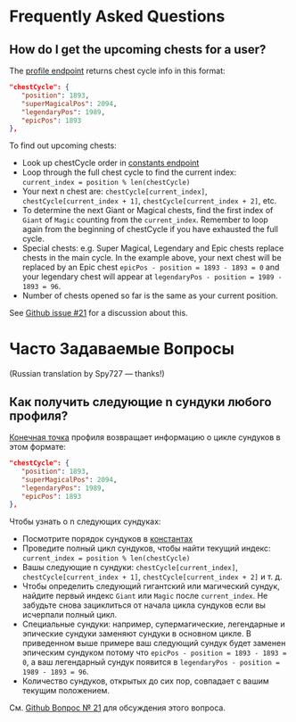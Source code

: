 # Frequently Asked Questions

## How do I get the upcoming chests for a user?

The [profile endpoint](/profile/profile) returns chest cycle info in this format:

```json
"chestCycle": {
   "position": 1893,
   "superMagicalPos": 2094,
   "legendaryPos": 1989,
   "epicPos": 1893
},
```

To find out upcoming chests:

- Look up chestCycle order in [constants endpoint](/info/constants)
- Loop through the full chest cycle to find the current index: `current_index = position % len(chestCycle)`
- Your next n chest are: `chestCycle[current_index]`, `chestCycle[current_index + 1]`, `chestCycle[current_index + 2]`, etc.
- To determine the next Giant or Magical chests, find the first index of `Giant` of `Magic` counting from the `current_index`. Remember to loop again from the beginning of chestCycle if you have exhausted the full cycle.
- Special chests: e.g. Super Magical, Legendary and Epic chests replace chests in the main cycle. In the example above, your next chest will be replaced by an Epic chest `epicPos - position = 1893 - 1893 = 0` and your legendary chest will appear at `legendaryPos - position = 1989 - 1893 = 96`.
- Number of chests opened so far is the same as your current position.

See [Github issue #21](https://github.com/cr-api/cr-api/issues/21) for a discussion about this.

# Часто Задаваемые Вопросы

(Russian translation by Spy727 — thanks!)

## Как получить следующие n сундуки любого профиля?

[Конечная точка](/profile/profile) профиля возвращает информацию о цикле сундуков в этом формате:

```json
"chestCycle": {
   "position": 1893,
   "superMagicalPos": 2094,
   "legendaryPos": 1989,
   "epicPos": 1893
},
```


Чтобы узнать о n следующих сундуках:

- Посмотрите порядок сундуков в [константах](/info/constants)
- Проведите полный цикл сундуков, чтобы найти текущий индекс: `current_index = position % len(chestCycle)`
- Вашы следующие n сундуки: `chestCycle[current_index]`, `chestCycle[current_index + 1]`, `chestCycle[current_index + 2]` и т. д.
- Чтобы определить следующий гигантский или магический сундук, найдите первый индекс `Giant` или `Magic` после `current_index`. Не забудьте снова зациклиться от начала цикла сундуков если вы исчерпали полный цикл.
- Специальные сундуки: например, супермагические, легендарные и эпические сундуки заменяют сундуки в основном цикле. В приведенном выше примере ваш следующий сундук будет заменен эпическим сундуком потому что `epicPos - position = 1893 - 1893 = 0`, а ваш легендарный сундук появится в `legendaryPos - position = 1989 - 1893 = 96`.
- Количество сундуков, открытых до сих пор, совпадает с вашим текущим положением.

См. [Github Вопрос № 21](https://github.com/cr-api/cr-api/issues/21) для обсуждения этого вопроса.
